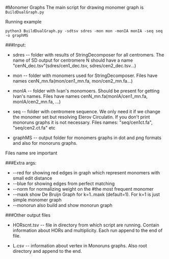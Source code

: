 #Monomer Graphs
The main script for drawing monomer graph is `BuildDualGraph.py`

Running example
```
python3 BuildDualGraph.py -sdtsv sdres -mon mon -monIA monIA -seq seq  -o graphMS
```

###Input:
* sdres -- folder with results of StringDecomposer for all centromers. The name of SD output for centromere N 
  should have a name "cenN_dec.tsv"(sdres/cen1_dec.tsv, sdres/cen2_dec.tsv...)
    
* mon -- folder with monomers used for StringDecomposer. Files have names cenN_mn.fa(mon/cen1_mn.fa, mon/cen2_mn.fa...)

* monIA -- folder with Ivan's monomoers. Should be present for getting Ivan's names. Files have names 
  cenN_mn.fa(monIA/cen1_mn.fa, monIA/cen2_mn.fa, ...)
  
* seq -- folder with centromere sequence. We only need it if we change the monomer set but resolving Elerov Circulatin. 
  If you don't print monoruns graphs it is not necessary. Files names: "seq/cen1ct.fa", "seq/cen2.ct.fa" etc
  
* graphMS -- output folder for monomers graphs in dot and png formats and also for monoruns graphs.

Files name sre important

###Extra args: 
* --red for showing red edges in graph which represent monomers with small edit distance
* --blue for showing edges from perfect matching
* --norm for normalizing weight on the #the most frequent monomer
* --maxk show De Bruijn Graph for k=1..maxk (default=1). For k=1 is just simple monomer graph
* --monorun also build and show monorun graph

###Other output files
* HORscnt.tsv -- file in directory from which script are running. Contain information about HORs and multiplicity. 
  Each run append to the end of file.
  
* L.csv -- information about vertex in Monoruns graphs. Also root directory and append to the end.